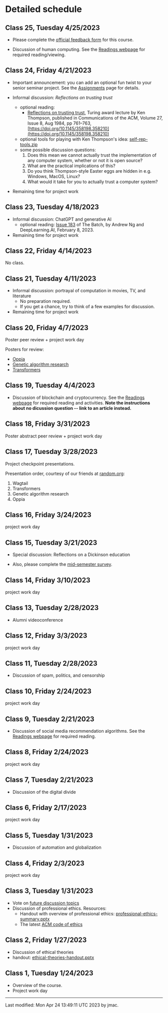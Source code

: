 # Detailed schedule

## Class 25, Tuesday 4/25/2023

* Please complete the [official feedback form](https://dickinson.campuslabs.com/courseeval/) for this course.

* Discussion of human computing. See the [Readings
  webpage](../readings.md) for required reading/viewing.


## Class 24, Friday 4/21/2023

* Important announcement: you can add an optional fun twist to your senior seminar project. See the [Assignments](../hw/index.md) page for details.

* Informal discussion: *Reflections on trusting trust*
  - optional reading: 
    *  [Reflections on trusting
    trust](https://dl.acm.org/doi/10.1145/358198.358210), Turing award
    lecture by Ken Thompson, published in Communications of the ACM,
    Volume 27, Issue 8, Aug 1984, pp 761–763,
    [https://doi.org/10.1145/358198.358210](https://doi.org/10.1145/358198.358210)
  - optional tools for playing with Ken Thompson's idea:
    [self-rep-tools.zip](class24/self-rep-tools.zip)
  - some possible discussion questions:
    1. Does this mean we cannot actually trust the implementation of
       any computer system, whether or not it is open source?
    2. What are the practical implications of this?
	3. Do you think Thompson-style Easter eggs are hidden in
       e.g. Windows, MacOS, Linux?
    4. What would it take for you to actually trust a computer system?

* Remaining time for project work

## Class 23, Tuesday 4/18/2023
 
* Informal discussion: ChatGPT and generative AI
  - optional reading: [Issue
    183](https://www.deeplearning.ai/the-batch/issue-183/) of The
    Batch, by Andrew Ng and DeepLearning.AI, February 8, 2023.
* Remaining time for project work

 
## Class 22, Friday 4/14/2023

No class.

## Class 21, Tuesday 4/11/2023

* Informal discussion: portrayal of computation in movies, TV, and literature
  - No preparation required.
  - If you get a chance, try to think of a few examples for discussion.
* Remaining time for project work

## Class 20, Friday 4/7/2023

Poster peer review + project work day

Posters for review:
* [Oppia](class20/Oppia_CESPosterDraft.pdf)
* [Genetic algorithm research](class20/ShakerCheckPosterDraft.pptx)
* [Transformers](class20/transformers.pptx)


## Class 19, Tuesday 4/4/2023

* Discussion of blockchain and cryptocurrency. See the [Readings
  webpage](../readings.md) for required reading and activities. **Note
  the instructions about no dicussion question -- link to an article
  instead.**


## Class 18, Friday 3/31/2023

Poster abstract peer review + project work day

## Class 17, Tuesday 3/28/2023

Project checkpoint presentations.

Presentation order, courtesy of our friends at [random.org](https://www.random.org/lists/):
1. Wagtail
1. Transformers
1. Genetic algorithm research
1. Oppia


## Class 16, Friday 3/24/2023

project work day



## Class 15, Tuesday 3/21/2023

* Special discussion: Reflections on a Dickinson education

* Also, please complete the [mid-semester
  survey](https://forms.office.com/r/5iuWEEBxZA).



## Class 14, Friday 3/10/2023

project work day



## Class 13, Tuesday 2/28/2023

* Alumni videoconference


## Class 12, Friday 3/3/2023

project work day



## Class 11, Tuesday 2/28/2023

* Discussion of spam, politics, and censorship


## Class 10, Friday 2/24/2023

project work day

## Class 9, Tuesday 2/21/2023


* Discussion of social media recommendation algorithms. See the
  [Readings webpage](../readings.md) for required reading.


## Class 8, Friday 2/24/2023

project work day


## Class 7, Tuesday 2/21/2023

* Discussion of the digital divide

## Class 6, Friday 2/17/2023

project work day



## Class 5, Tuesday 1/31/2023

* Discussion of automation and globalization


## Class 4, Friday 2/3/2023

project work day


## Class 3, Tuesday 1/31/2023

* Vote on [future discussion topics](class03/future-discussion-topics.docx)
* Discussion of professional ethics. Resources:
  - Handout with overview of professional ethics: [professional-ethics-summary.pptx](class03/professional-ethics-summary.pptx)
  - The latest [ACM code of ethics](https://www.acm.org/code-of-ethics)


## Class 2, Friday 1/27/2023

* Discussion of ethical theories
* handout: [ethical-theories-handout.pptx](class02/ethical-theories-handout.pptx)

## Class 1, Tuesday 1/24/2023

* Overview of the course. 
* Project work day


----
Last modified: Mon Apr 24 13:49:11 UTC 2023 by jmac.
